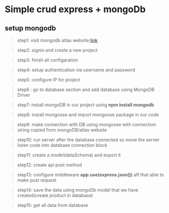 # Simple crud express + mongoDb

## setup mongodb

> step1: visit mongodb atlas website:[link](https://www.mongodb.com/atlas)

> step2: signin and create a new project

> step3: finish all configaration

> step4: setup authentication via username and password

> step5: configure IP for project

> step6 : go to database section and add database using MongoDB Driver

> step7: install mongoDB in our project using **npm install mongodb**

> step8: install mongoose and import mongoose package in our code

> step9: make connection with DB using mongoose with connection string copied from mongoDB/atlas website

> step10: run server after the database connected so move the server listen code into database connection block

> step11: create a model(dataSchema) and export it

> step12: create api post method

> step13: configure middleware **app.use(express.json())** aft that able to make post request

> step14: save the data using mongoDb model that we have created(create product in database)

> step15: get all data from database
